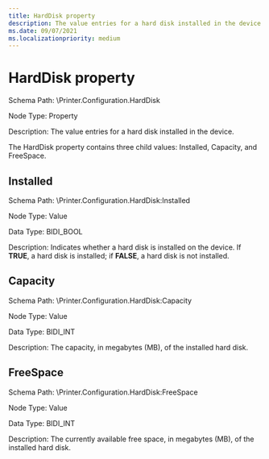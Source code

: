 ```yaml
---
title: HardDisk property
description: The value entries for a hard disk installed in the device.
ms.date: 09/07/2021
ms.localizationpriority: medium
---
```


# HardDisk property

Schema Path: \\Printer.Configuration.HardDisk

Node Type: Property

Description: The value entries for a hard disk installed in the device.

The HardDisk property contains three child values: Installed, Capacity, and FreeSpace.

## Installed

Schema Path: \\Printer.Configuration.HardDisk:Installed

Node Type: Value

Data Type: BIDI_BOOL

Description: Indicates whether a hard disk is installed on the device. If **TRUE**, a hard disk is installed; if **FALSE**, a hard disk is not installed.

## Capacity

Schema Path: \\Printer.Configuration.HardDisk:Capacity

Node Type: Value

Data Type: BIDI_INT

Description: The capacity, in megabytes (MB), of the installed hard disk.

## FreeSpace

Schema Path: \\Printer.Configuration.HardDisk:FreeSpace

Node Type: Value

Data Type: BIDI_INT

Description: The currently available free space, in megabytes (MB), of the installed hard disk.
